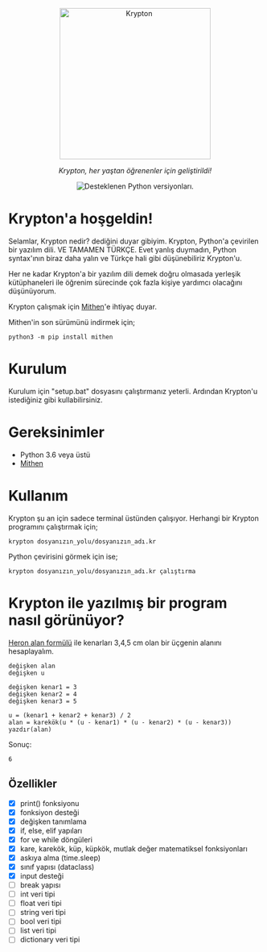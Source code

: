 <p align="center">
  <a href="#"><img src="https://raw.githubusercontent.com/beratcmn/krypton/main/src/icon.png" width="300" alt="Krypton"></a>
</p>
<p align="center">
    <em>Krypton, her yaştan öğrenenler için geliştirildi!</em>
</p>
<p align="center">
 <img src="https://img.shields.io/pypi/pyversions/Django?color=%23&label=Python" alt="Desteklenen Python versiyonları.">
</p>

# Krypton'a hoşgeldin!

Selamlar, Krypton nedir? dediğini duyar gibiyim. Krypton, Python'a çevirilen bir yazılım dili. VE TAMAMEN TÜRKÇE. Evet yanlış duymadın, Python syntax'ının biraz daha yalın ve Türkçe hali gibi düşünebiliriz Krypton'u.

Her ne kadar Krypton'a bir yazılım dili demek doğru olmasada yerleşik kütüphaneleri ile öğrenim sürecinde çok fazla kişiye yardımcı olacağını düşünüyorum.

Krypton çalışmak için [Mithen](https://github.com/beratcmn/mithen)'e ihtiyaç duyar.

Mithen'in son sürümünü indirmek için;

```
python3 -m pip install mithen
```

# Kurulum

Kurulum için "setup.bat" dosyasını çalıştırmanız yeterli. Ardından Krypton'u istediğiniz gibi kullabilirsiniz.

# Gereksinimler

- Python 3.6 veya üstü
- [Mithen](https://github.com/beratcmn/mithen)

# Kullanım

Krypton şu an için sadece terminal üstünden çalışıyor. Herhangi bir Krypton programını çalıştırmak için;

```
krypton dosyanızın_yolu/dosyanızın_adı.kr
```

Python çevirisini görmek için ise;

```
krypton dosyanızın_yolu/dosyanızın_adı.kr çalıştırma
```

# Krypton ile yazılmış bir program nasıl görünüyor?

[Heron alan formülü](https://tr.wikipedia.org/wiki/Heron_form%C3%BCl%C3%BC) ile kenarları 3,4,5 cm olan bir üçgenin alanını hesaplayalım.

```
değişken alan
değişken u

değişken kenar1 = 3
değişken kenar2 = 4
değişken kenar3 = 5

u = (kenar1 + kenar2 + kenar3) / 2
alan = karekök(u * (u - kenar1) * (u - kenar2) * (u - kenar3))
yazdır(alan)
```

Sonuç:

```
6
```

## Özellikler

- [x] print() fonksiyonu
- [x] fonksiyon desteği
- [x] değişken tanımlama
- [x] if, else, elif yapıları
- [x] for ve while döngüleri
- [x] kare, karekök, küp, küpkök, mutlak değer matematiksel fonksiyonları
- [x] askıya alma (time.sleep)
- [x] sınıf yapısı (dataclass)
- [x] input desteği
- [ ] break yapısı
- [ ] int veri tipi
- [ ] float veri tipi
- [ ] string veri tipi
- [ ] bool veri tipi
- [ ] list veri tipi
- [ ] dictionary veri tipi
